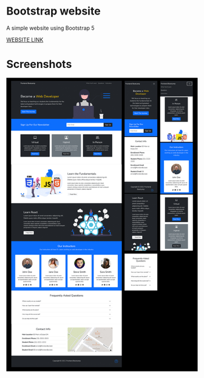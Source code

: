 # Bootstrap website

A simple website using Bootstrap 5

[WEBSITE LINK](link_url)

# Screenshots

![Screenshot](screens/screen1.jpg)

